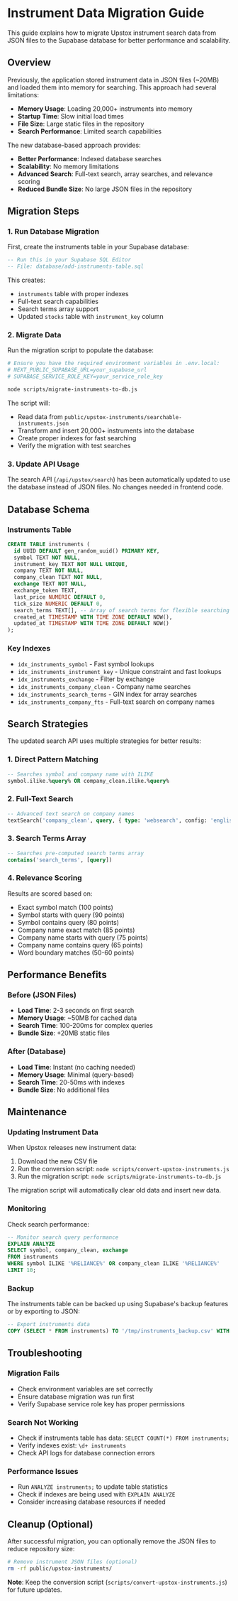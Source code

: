 # Instrument Data Migration Guide

This guide explains how to migrate Upstox instrument search data from JSON files to the Supabase database for better performance and scalability.

## Overview

Previously, the application stored instrument data in JSON files (~20MB) and loaded them into memory for searching. This approach had several limitations:

- **Memory Usage**: Loading 20,000+ instruments into memory
- **Startup Time**: Slow initial load times
- **File Size**: Large static files in the repository
- **Search Performance**: Limited search capabilities

The new database-based approach provides:

- **Better Performance**: Indexed database searches
- **Scalability**: No memory limitations
- **Advanced Search**: Full-text search, array searches, and relevance scoring
- **Reduced Bundle Size**: No large JSON files in the repository

## Migration Steps

### 1. Run Database Migration

First, create the instruments table in your Supabase database:

```sql
-- Run this in your Supabase SQL Editor
-- File: database/add-instruments-table.sql
```

This creates:

- `instruments` table with proper indexes
- Full-text search capabilities
- Search terms array support
- Updated `stocks` table with `instrument_key` column

### 2. Migrate Data

Run the migration script to populate the database:

```bash
# Ensure you have the required environment variables in .env.local:
# NEXT_PUBLIC_SUPABASE_URL=your_supabase_url
# SUPABASE_SERVICE_ROLE_KEY=your_service_role_key

node scripts/migrate-instruments-to-db.js
```

The script will:

- Read data from `public/upstox-instruments/searchable-instruments.json`
- Transform and insert 20,000+ instruments into the database
- Create proper indexes for fast searching
- Verify the migration with test searches

### 3. Update API Usage

The search API (`/api/upstox/search`) has been automatically updated to use the database instead of JSON files. No changes needed in frontend code.

## Database Schema

### Instruments Table

```sql
CREATE TABLE instruments (
  id UUID DEFAULT gen_random_uuid() PRIMARY KEY,
  symbol TEXT NOT NULL,
  instrument_key TEXT NOT NULL UNIQUE,
  company TEXT NOT NULL,
  company_clean TEXT NOT NULL,
  exchange TEXT NOT NULL,
  exchange_token TEXT,
  last_price NUMERIC DEFAULT 0,
  tick_size NUMERIC DEFAULT 0,
  search_terms TEXT[], -- Array of search terms for flexible searching
  created_at TIMESTAMP WITH TIME ZONE DEFAULT NOW(),
  updated_at TIMESTAMP WITH TIME ZONE DEFAULT NOW()
);
```

### Key Indexes

- `idx_instruments_symbol` - Fast symbol lookups
- `idx_instruments_instrument_key` - Unique constraint and fast lookups
- `idx_instruments_exchange` - Filter by exchange
- `idx_instruments_company_clean` - Company name searches
- `idx_instruments_search_terms` - GIN index for array searches
- `idx_instruments_company_fts` - Full-text search on company names

## Search Strategies

The updated search API uses multiple strategies for better results:

### 1. Direct Pattern Matching

```sql
-- Searches symbol and company name with ILIKE
symbol.ilike.%query% OR company_clean.ilike.%query%
```

### 2. Full-Text Search

```sql
-- Advanced text search on company names
textSearch('company_clean', query, { type: 'websearch', config: 'english' })
```

### 3. Search Terms Array

```sql
-- Searches pre-computed search terms array
contains('search_terms', [query])
```

### 4. Relevance Scoring

Results are scored based on:

- Exact symbol match (100 points)
- Symbol starts with query (90 points)
- Symbol contains query (80 points)
- Company name exact match (85 points)
- Company name starts with query (75 points)
- Company name contains query (65 points)
- Word boundary matches (50-60 points)

## Performance Benefits

### Before (JSON Files)

- **Load Time**: 2-3 seconds on first search
- **Memory Usage**: ~50MB for cached data
- **Search Time**: 100-200ms for complex queries
- **Bundle Size**: +20MB static files

### After (Database)

- **Load Time**: Instant (no caching needed)
- **Memory Usage**: Minimal (query-based)
- **Search Time**: 20-50ms with indexes
- **Bundle Size**: No additional files

## Maintenance

### Updating Instrument Data

When Upstox releases new instrument data:

1. Download the new CSV file
2. Run the conversion script: `node scripts/convert-upstox-instruments.js`
3. Run the migration script: `node scripts/migrate-instruments-to-db.js`

The migration script will automatically clear old data and insert new data.

### Monitoring

Check search performance:

```sql
-- Monitor search query performance
EXPLAIN ANALYZE
SELECT symbol, company_clean, exchange
FROM instruments
WHERE symbol ILIKE '%RELIANCE%' OR company_clean ILIKE '%RELIANCE%'
LIMIT 10;
```

### Backup

The instruments table can be backed up using Supabase's backup features or by exporting to JSON:

```sql
-- Export instruments data
COPY (SELECT * FROM instruments) TO '/tmp/instruments_backup.csv' WITH CSV HEADER;
```

## Troubleshooting

### Migration Fails

- Check environment variables are set correctly
- Ensure database migration was run first
- Verify Supabase service role key has proper permissions

### Search Not Working

- Check if instruments table has data: `SELECT COUNT(*) FROM instruments;`
- Verify indexes exist: `\d+ instruments`
- Check API logs for database connection errors

### Performance Issues

- Run `ANALYZE instruments;` to update table statistics
- Check if indexes are being used with `EXPLAIN ANALYZE`
- Consider increasing database resources if needed

## Cleanup (Optional)

After successful migration, you can optionally remove the JSON files to reduce repository size:

```bash
# Remove instrument JSON files (optional)
rm -rf public/upstox-instruments/
```

**Note**: Keep the conversion script (`scripts/convert-upstox-instruments.js`) for future updates.
